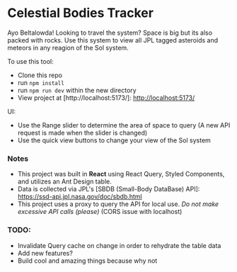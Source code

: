 # Celestial Bodies Tracker

Ayo Beltalowda!
Looking to travel the system? Space is big but its also packed with rocks. Use this system to view all JPL tagged asteroids and meteors in any reagion of the Sol system.

To use this tool:

- Clone this repo
- run `npm install`
- run `npm run dev` within the new directory
- View project at [http://localhost:5173/]: <http://localhost:5173/>

UI:

- Use the Range slider to determine the area of space to query (A new API request is made when the slider is changed)
- Use the quick view buttons to change your view of the Sol system

### Notes

- This project was built in **React** using React Query, Styled Components, and utilizes an Ant Design table.
- Data is collected via JPL's [SBDB (Small-Body DataBase) API]: <https://ssd-api.jpl.nasa.gov/doc/sbdb.html>
- This project uses a proxy to query the API for local use. _Do not make excessive API calls (please)_ (CORS issue with localhost)

### TODO:

- Invalidate Query cache on change in order to rehydrate the table data
- Add new features?
- Build cool and amazing things because why not
